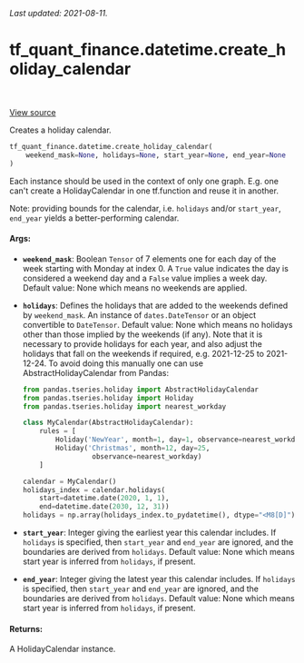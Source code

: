 <!--
This file is generated by a tool. Do not edit directly.
For open-source contributions the docs will be updated automatically.
-->

*Last updated: 2021-08-11.*

<div itemscope itemtype="http://developers.google.com/ReferenceObject">
<meta itemprop="name" content="tf_quant_finance.datetime.create_holiday_calendar" />
<meta itemprop="path" content="Stable" />
</div>

# tf_quant_finance.datetime.create_holiday_calendar

<!-- Insert buttons and diff -->

<table class="tfo-notebook-buttons tfo-api" align="left">
</table>

<a target="_blank" href="https://github.com/google/tf-quant-finance/blob/master/tf_quant_finance/datetime/holiday_calendar_factory.py">View source</a>



Creates a holiday calendar.

```python
tf_quant_finance.datetime.create_holiday_calendar(
    weekend_mask=None, holidays=None, start_year=None, end_year=None
)
```



<!-- Placeholder for "Used in" -->

Each instance should be used in the context of only one graph. E.g. one can't
create a HolidayCalendar in one tf.function and reuse it in another.

Note: providing bounds for the calendar, i.e. `holidays` and/or `start_year`,
`end_year` yields a better-performing calendar.

#### Args:


* <b>`weekend_mask`</b>: Boolean `Tensor` of 7 elements one for each day of the week
  starting with Monday at index 0. A `True` value indicates the day is
  considered a weekend day and a `False` value implies a week day.
  Default value: None which means no weekends are applied.
* <b>`holidays`</b>: Defines the holidays that are added to the weekends defined by
  `weekend_mask`. An instance of `dates.DateTensor` or an object
  convertible to `DateTensor`.
  Default value: None which means no holidays other than those implied by
  the weekends (if any).
  Note that it is necessary to provide holidays for each year, and also
  adjust the holidays that fall on the weekends if required, e.g.
  2021-12-25 to 2021-12-24. To avoid doing this manually one can use
  AbstractHolidayCalendar from Pandas:

  ```python
  from pandas.tseries.holiday import AbstractHolidayCalendar
  from pandas.tseries.holiday import Holiday
  from pandas.tseries.holiday import nearest_workday

  class MyCalendar(AbstractHolidayCalendar):
      rules = [
          Holiday('NewYear', month=1, day=1, observance=nearest_workday),
          Holiday('Christmas', month=12, day=25,
                   observance=nearest_workday)
      ]

  calendar = MyCalendar()
  holidays_index = calendar.holidays(
      start=datetime.date(2020, 1, 1),
      end=datetime.date(2030, 12, 31))
  holidays = np.array(holidays_index.to_pydatetime(), dtype="<M8[D]")
  ```

* <b>`start_year`</b>: Integer giving the earliest year this calendar includes. If
  `holidays` is specified, then `start_year` and `end_year` are ignored,
  and the boundaries are derived from `holidays`.
  Default value: None which means start year is inferred from `holidays`, if
  present.
* <b>`end_year`</b>: Integer giving the latest year this calendar includes. If
  `holidays` is specified, then `start_year` and `end_year` are ignored,
  and the boundaries are derived from `holidays`.
  Default value: None which means start year is inferred from `holidays`, if
  present.


#### Returns:

A HolidayCalendar instance.
